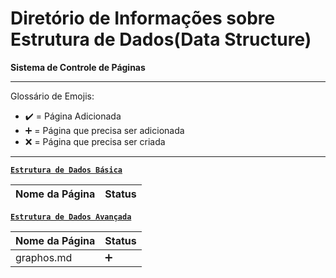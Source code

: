 # Diretório de Informações sobre Estrutura de Dados(Data Structure)

**Sistema de Controle de Páginas**

---

Glossário de Emojis:

* :heavy_check_mark: = Página Adicionada
* :heavy_plus_sign: = Página que precisa ser adicionada
* :x: = Página que precisa ser criada

---

[**`Estrutura de Dados Básica`**]()

Nome da Página|Status
|---|---|

[**`Estrutura de Dados Avançada`**]()

Nome da Página|Status
|---|---|
graphos.md|:heavy_plus_sign:
